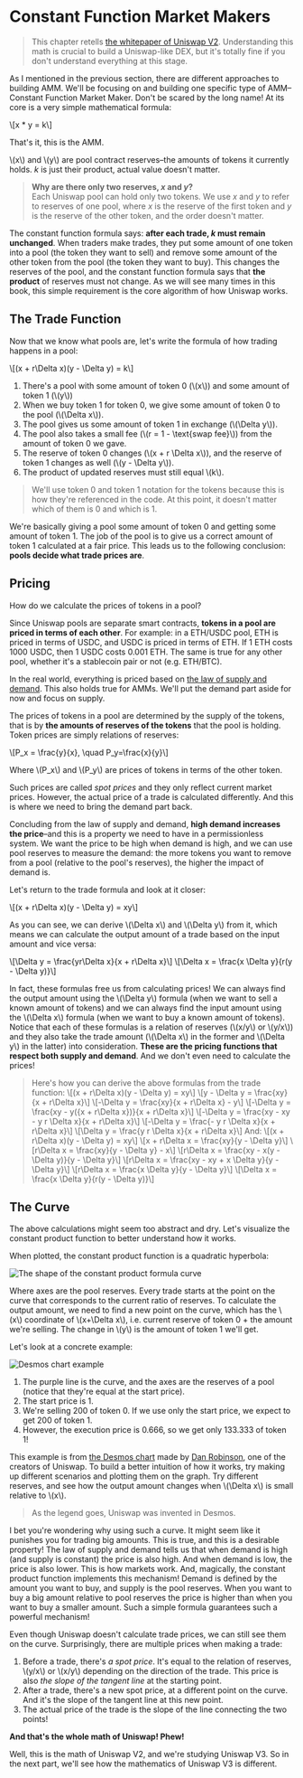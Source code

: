 # Constant Function Market Makers

> This chapter retells [the whitepaper of Uniswap V2](https://uniswap.org/whitepaper.pdf). Understanding this math is crucial to build a Uniswap-like DEX, but it's totally fine if you don't understand everything at this stage.

As I mentioned in the previous section, there are different approaches to building AMM. We'll be focusing on and building one specific type of AMM–Constant Function Market Maker. Don't be scared by the long name! At its core is a very simple mathematical formula:

\\[x * y = k\\]

That's it, this is the AMM.

\\(x\\) and \\(y\\) are pool contract reserves–the amounts of tokens it currently holds. *k* is just their product, actual value doesn't matter.

> **Why are there only two reserves, *x* and *y*?**  
Each Uniswap pool can hold only two tokens. We use *x* and *y* to refer to reserves of one pool, where *x* is the reserve of the first token and *y* is the reserve of the other token, and the order doesn't matter.

The constant function formula says: **after each trade, *k* must remain unchanged**. When traders make trades, they put some amount of one token into a pool (the token they want to sell) and remove some amount of the other token from the pool (the token they want to buy). This changes the reserves of the pool, and the constant function formula says that **the product** of reserves must not change. As we will see many times in this book, this simple requirement is the core algorithm of how Uniswap works.

## The Trade Function
Now that we know what pools are, let's write the formula of how trading happens in a pool:

\\[(x + r\Delta x)(y - \Delta y) = k\\]

1. There's a pool with some amount of token 0 (\\(x\\)) and some amount of token 1 (\\(y\\)) 
1. When we buy token 1 for token 0, we give some amount of token 0 to the pool (\\(\Delta x\\)).
1. The pool gives us some amount of token 1 in exchange (\\(\Delta y\\)).
1. The pool also takes a small fee (\\(r = 1 - \text{swap fee}\\)) from the amount of token 0 we gave.
1. The reserve of token 0 changes (\\(x + r \Delta x\\)), and the reserve of token 1 changes as well (\\(y - \Delta y\\)).
1. The product of updated reserves must still equal \\(k\\).

> We'll use token 0 and token 1 notation for the tokens because this is how they're referenced in the code. At this point, it doesn't matter which of them is 0 and which is 1.

We're basically giving a pool some amount of token 0 and getting some amount of token 1. The job of the pool is to give us a correct amount of token 1 calculated at a fair price. This leads us to the following conclusion: **pools decide what trade prices are**.

## Pricing

How do we calculate the prices of tokens in a pool?

Since Uniswap pools are separate smart contracts, **tokens in a pool are priced in terms of each other**. For example: in a ETH/USDC pool, ETH is priced in terms of USDC, and USDC is priced in terms of ETH. If 1 ETH costs 1000 USDC, then 1 USDC costs 0.001 ETH. The same is true for any other pool, whether it's a stablecoin pair or not (e.g. ETH/BTC).

In the real world, everything is priced based on [the law of supply and demand](https://www.investopedia.com/terms/l/law-of-supply-demand.asp).  This also holds true for AMMs. We'll put the demand part aside for now and focus on supply.

The prices of tokens in a pool are determined by the supply of the tokens, that is by **the amounts of reserves of the tokens** that the pool is holding. Token prices are simply relations of reserves:

\\[P_x = \frac{y}{x}, \quad P_y=\frac{x}{y}\\]

Where \\(P_x\\) and \\(P_y\\) are prices of tokens in terms of the other token.

Such prices are called *spot prices* and they only reflect current market prices. However, the actual price of a trade is calculated differently. And this is where we need to bring the demand part back.

Concluding from the law of supply and demand, **high demand increases the price**–and this is a property we need to have in a permissionless system. We want the price to be high when demand is high, and we can use pool reserves to measure the demand: the more tokens you want to remove from a pool (relative to the pool's reserves), the higher the impact of demand is.

Let's return to the trade formula and look at it closer:

\\[(x + r\Delta x)(y - \Delta y) = xy\\\]

As you can see, we can derive \\(\Delta x\\) and \\(\Delta y\\) from it, which means we can calculate the output amount of a trade based on the input amount and vice versa:

\\[\Delta y = \frac{yr\Delta x}{x + r\Delta x}\\]
\\[\Delta x = \frac{x \Delta y}{r(y - \Delta y)}\\]

In fact, these formulas free us from calculating prices! We can always find the output amount using the \\(\Delta y\\) formula (when we want to sell a known amount of tokens) and we can always find the input amount using the \\(\Delta x\\) formula (when we want to buy a known amount of tokens). Notice that each of these formulas is a relation of reserves (\\(x/y\\) or \\(y/x\\)) and they also take the trade amount (\\(\Delta x\\) in the former and \\(\Delta y\\) in the latter) into consideration. **These are the pricing functions that respect both supply and demand**. And we don't even need to calculate the prices!

> Here's how you can derive the above formulas from the trade function:
\\[(x + r\Delta x)(y - \Delta y) = xy\\]
\\[y - \Delta y = \frac{xy}{x + r\Delta x}\\]
\\[-\Delta y = \frac{xy}{x + r\Delta x} - y\\]
\\[-\Delta y = \frac{xy - y({x + r\Delta x})}{x + r\Delta x}\\]
\\[-\Delta y = \frac{xy - xy - y r \Delta x}{x + r\Delta x}\\]
\\[-\Delta y = \frac{- y r \Delta x}{x + r\Delta x}\\]
\\[\Delta y = \frac{y r \Delta x}{x + r\Delta x}\\]
And:
\\[(x + r\Delta x)(y - \Delta y) = xy\\]
\\[x + r\Delta x = \frac{xy}{y - \Delta y}\\]
\\[r\Delta x = \frac{xy}{y - \Delta y} - x\\]
\\[r\Delta x = \frac{xy - x(y - \Delta y)}{y - \Delta y}\\]
\\[r\Delta x = \frac{xy - xy + x \Delta y}{y - \Delta y}\\]
\\[r\Delta x = \frac{x \Delta y}{y - \Delta y}\\]
\\[\Delta x = \frac{x \Delta y}{r(y - \Delta y)}\\]

## The Curve

The above calculations might seem too abstract and dry. Let's visualize the constant product function to better understand how it works.

When plotted, the constant product function is a quadratic hyperbola:

![The shape of the constant product formula curve](images/the_curve.png)

Where axes are the pool reserves. Every trade starts at the point on the curve that corresponds to the current ratio of reserves. To calculate the output amount, we need to find a new point on the curve, which has the \\(x\\) coordinate of \\(x+\Delta x\\), i.e. current reserve of token 0 + the amount we're selling. The change in \\(y\\) is the amount of token 1 we'll get.

Let's look at a concrete example:

![Desmos chart example](images/desmos.png)

1. The purple line is the curve, and the axes are the reserves of a pool (notice that they're equal at the start price).
1. The start price is 1.
1. We're selling 200 of token 0. If we use only the start price, we expect to get 200 of token 1.
1. However, the execution price is 0.666, so we get only 133.333 of token 1!

This example is from [the Desmos chart](https://www.desmos.com/calculator/7wbvkts2jf) made by [Dan Robinson](https://twitter.com/danrobinson), one of the creators of Uniswap. To build a better intuition of how it works, try making up different scenarios and plotting them on the graph. Try different reserves, and see how the output amount changes when \\(\Delta x\\) is small relative to \\(x\\).

> As the legend goes, Uniswap was invented in Desmos.

I bet you're wondering why using such a curve. It might seem like it punishes you for trading big amounts. This is true, and this is a desirable property! The law of supply and demand tells us that when demand is high (and supply is constant) the price is also high. And when demand is low, the price is also lower. This is how markets work. And, magically, the constant product function implements this mechanism! Demand is defined by the amount you want to buy, and supply is the pool reserves. When you want to buy a big amount relative to pool reserves the price is higher than when you want to buy a smaller amount. Such a simple formula guarantees such a powerful mechanism!

Even though Uniswap doesn't calculate trade prices, we can still see them on the curve. Surprisingly, there are multiple prices when making a trade:

1. Before a trade, there's *a spot price*. It's equal to the relation of reserves, \\(y/x\\) or \\(x/y\\) depending on the direction of the trade. This price is also *the slope of the tangent line* at the starting point.
1. After a trade, there's a new spot price, at a different point on the curve. And it's the slope of the tangent line at this new point.
1. The actual price of the trade is the slope of the line connecting the two points!

**And that's the whole math of Uniswap! Phew!**

Well, this is the math of Uniswap V2, and we're studying Uniswap V3. So in the next part, we'll see how the mathematics of Uniswap V3 is different.